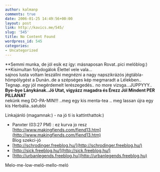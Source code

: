 ```yaml
---
author: kalmanp
comments: true
date: 2006-01-25 14:49:56+00:00
layout: post
link: http://kavics.me/545/
slug: '545'
title: No Content Found
wordpress_id: 545
categories:
- Uncategorized
---
```


**Semmi munka, de jól esik ez így: másnaposan Rovat..pici melóblog:)   
**Kisimultan folydogálok Élettel vele vala...  
sajnos lusta voltam leszállni megnézni a nagy napszikrázós jégtábla-hömpölygést a Dunán..de a szépséges kép megmaradt a Lélekben..  
Tegnap..egy jól megérdemelt lerészegedés.. no more vizsga...JUPPYYY..  
__Bye-bye Lánykának..Jó Utat, vigyázz magadra és Érezz Jól Mindent PER PILLANAT__  
nekünk meg DO-PA-MIN!!! ..meg egy kis menta-tea .. meg lassan újra egy kis Herbália..satubbi




Linkajánló (magamnak:) - na jó ti is kattinthattok:)  
- Panxter (03:27 PM) : ez kurva jo resz [http://www.makingfiends.com/fiend13.htm](http://www.makingfiends.com/fiend13.htm)  
Blog szekci-jó  
- [http://schrodinger.freeblog.hu/](http://schrodinger.freeblog.hu/)  
- [http://sick.freeblog.hu/](http://sick.freeblog.hu/)  
- [http://urbanlegends.freeblog.hu](http://urbanlegends.freeblog.hu)




Melo-me-low-meló-mello-meló  

